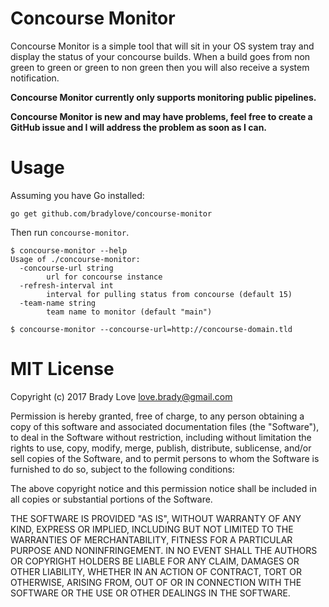# Concourse Monitor

Concourse Monitor is a simple tool that will sit in your OS system tray and
display the status of your concourse builds. When a build goes from non green
to green or green to non green then you will also receive a system
notification.

**Concourse Monitor currently only supports monitoring public pipelines.**

**Concourse Monitor is new and may have problems, feel free to create a GitHub
issue and I will address the problem as soon as I can.**

# Usage

Assuming you have Go installed:

```
go get github.com/bradylove/concourse-monitor
```

Then run `concourse-monitor`.

```
$ concourse-monitor --help
Usage of ./concourse-monitor:
  -concourse-url string
        url for concourse instance
  -refresh-interval int
        interval for pulling status from concourse (default 15)
  -team-name string
        team name to monitor (default "main")

$ concourse-monitor --concourse-url=http://concourse-domain.tld
```

# MIT License

Copyright (c) 2017 Brady Love <love.brady@gmail.com>

Permission is hereby granted, free of charge, to any person obtaining a copy of
this software and associated documentation files (the "Software"), to deal in
the Software without restriction, including without limitation the rights to
use, copy, modify, merge, publish, distribute, sublicense, and/or sell copies
of the Software, and to permit persons to whom the Software is furnished to do
so, subject to the following conditions:

The above copyright notice and this permission notice shall be included in all
copies or substantial portions of the Software.

THE SOFTWARE IS PROVIDED "AS IS", WITHOUT WARRANTY OF ANY KIND, EXPRESS OR
IMPLIED, INCLUDING BUT NOT LIMITED TO THE WARRANTIES OF MERCHANTABILITY, FITNESS
FOR A PARTICULAR PURPOSE AND NONINFRINGEMENT. IN NO EVENT SHALL THE AUTHORS OR
COPYRIGHT HOLDERS BE LIABLE FOR ANY CLAIM, DAMAGES OR OTHER LIABILITY, WHETHER
IN AN ACTION OF CONTRACT, TORT OR OTHERWISE, ARISING FROM, OUT OF OR IN
CONNECTION WITH THE SOFTWARE OR THE USE OR OTHER DEALINGS IN THE SOFTWARE.
